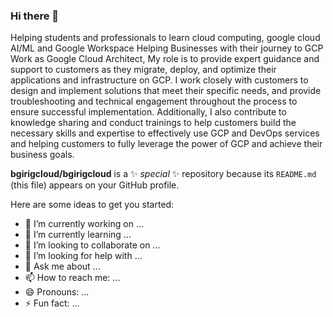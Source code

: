 ### Hi there 👋

Helping students and professionals to learn cloud computing, google cloud AI/ML and Google Workspace Helping Businesses with their journey to GCP
Work as Google Cloud Architect, My role is to provide expert guidance and support to customers as they migrate, deploy, and optimize their applications and infrastructure on GCP. I work closely with customers to design and implement solutions that meet their specific needs, and provide troubleshooting and technical engagement throughout the process to ensure successful implementation. Additionally, I also contribute to knowledge sharing and conduct trainings to help customers build the necessary skills and expertise to effectively use GCP and DevOps services and helping customers to fully leverage the power of GCP and achieve their business goals.

**bgirigcloud/bgirigcloud** is a ✨ _special_ ✨ repository because its `README.md` (this file) appears on your GitHub profile.

Here are some ideas to get you started:

- 🔭 I’m currently working on ...
- 🌱 I’m currently learning ...
- 👯 I’m looking to collaborate on ...
- 🤔 I’m looking for help with ...
- 💬 Ask me about ...
- 📫 How to reach me: ...
- 😄 Pronouns: ...
- ⚡ Fun fact: ...

